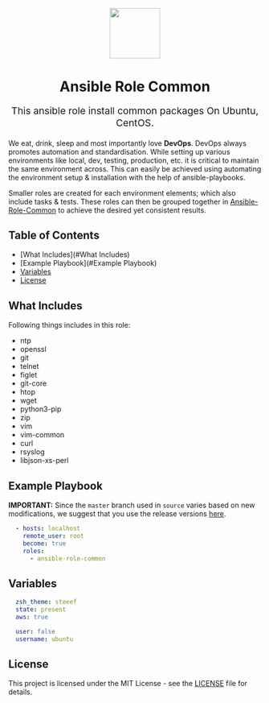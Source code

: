 <!-- This file was automatically generated by the `geine`. Make all changes to `README.yaml` and run `make readme` to rebuild this file. -->

<p align="center"> <img src="https://user-images.githubusercontent.com/50652676/62451340-ba925480-b78b-11e9-99f0-13a8a9cc0afa.png" width="100" height="100"></p>

<h1 align="center">
    Ansible Role Common
</h1>


<p align="center" style="font-size: 1.2rem;">
    This ansible role install common packages On Ubuntu, CentOS.
     </p>

We eat, drink, sleep and most importantly love **DevOps**. DevOps always promotes automation and standardisation. While setting up various environments like local, dev, testing, production, etc. it is critical to maintain the same environment across. This can easily be achieved using automating the environment setup & installation with the help of ansible-playbooks.

Smaller roles are created for each environment elements; which also include tasks & tests. These roles can then be grouped together in [Ansible-Role-Common](https://docs.ansible.com/ansible/latest/user_guide/playbooks_intro.html) to achieve the desired yet consistent results.

## Table of Contents
- [What Includes](#What Includes)
- [Example Playbook](#Example Playbook)
- [Variables](#Variables)
- [License](#license)

## What Includes

Following things includes in this role:

- ntp
- openssl
- git
- telnet
- figlet
- git-core
- htop
- wget
- python3-pip
- zip
- vim
- vim-common
- curl
- rsyslog
- libjson-xs-perl







## Example Playbook

**IMPORTANT:** Since the `master` branch used in `source` varies based on new modifications, we suggest that you use the release versions [here](https://github.com/cypik/ansible-role-common/releases).


```yaml
  - hosts: localhost
    remote_user: root
    become: true
    roles:
      - ansible-role-common
```


## Variables

```yaml
  zsh_theme: steeef
  state: present
  aws: true

  user: false
  username: ubuntu

```
## License
This project is licensed under the MIT License - see the [LICENSE](https://github.com/cypik/ansible-role-common/blob/master/LICENSE) file for details.






